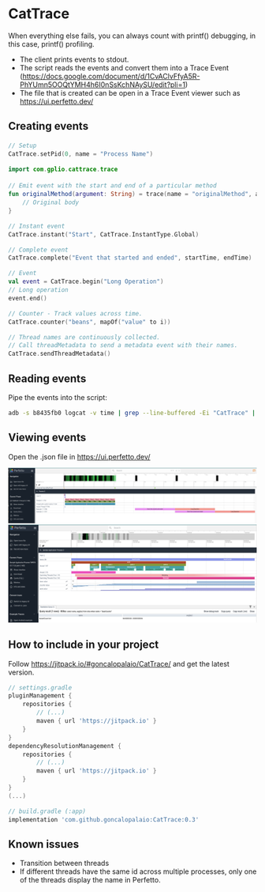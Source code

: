# CatTrace

When everything else fails, you can always count with printf() debugging, in this case, printf() profiling.

- The client prints events to stdout.
- The script reads the events and convert them into a Trace Event (https://docs.google.com/document/d/1CvAClvFfyA5R-PhYUmn5OOQtYMH4h6I0nSsKchNAySU/edit?pli=1)
- The file that is created can be open in a Trace Event viewer such as https://ui.perfetto.dev/

## Creating events

```kotlin
// Setup
CatTrace.setPid(0, name = "Process Name")    
```

```kotlin
import com.gplio.cattrace.trace

// Emit event with the start and end of a particular method
fun originalMethod(argument: String) = trace(name = "originalMethod", arguments = mapOf("argument" to argument)) {
    // Original body
}
```

```kotlin
// Instant event
CatTrace.instant("Start", CatTrace.InstantType.Global)
```

```kotlin
// Complete event
CatTrace.complete("Event that started and ended", startTime, endTime)
```

```kotlin
// Event
val event = CatTrace.begin("Long Operation")
// Long operation
event.end()
```

```kotlin
// Counter - Track values across time.
CatTrace.counter("beans", mapOf("value" to i))
```

```kotlin
// Thread names are continuously collected.
// Call threadMetadata to send a metadata event with their names.
CatTrace.sendThreadMetadata()
```

## Reading events

Pipe the events into the script:

```bash
adb -s b8435fb0 logcat -v time | grep --line-buffered -Ei "CatTrace" | python3 cattrace.py

```
## Viewing events

Open the .json file in https://ui.perfetto.dev/

![](https://github.com/goncalopalaio/CatTrace/blob/main/screenshots/screen1.png?raw=true)
![](https://github.com/goncalopalaio/CatTrace/blob/main/screenshots/screen2.png?raw=true)


## How to include in your project

Follow https://jitpack.io/#goncalopalaio/CatTrace/ and get the latest version.

```groovy
// settings.gradle
pluginManagement {
    repositories {
        // (...)
        maven { url 'https://jitpack.io' }
    }
}
dependencyResolutionManagement {
    repositories {
        // (...)
        maven { url 'https://jitpack.io' }
    }
}
(...)
```

```groovy
// build.gradle (:app)
implementation 'com.github.goncalopalaio:CatTrace:0.3'
```

## Known issues

- Transition between threads
- If different threads have the same id across multiple processes, only one of the threads display the name in Perfetto.
